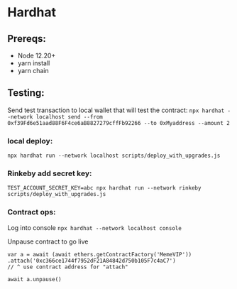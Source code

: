 # Hardhat

## Prereqs:
- Node 12.20+
- yarn install
- yarn chain

## Testing:
Send test transaction to local wallet that will test the contract:
`npx hardhat --network localhost send --from 0xf39Fd6e51aad88F6F4ce6aB8827279cffFb92266 --to 0xMyaddress --amount 2`

### local deploy:
`npx hardhat run --network localhost scripts/deploy_with_upgrades.js`

### Rinkeby add secret key: 
`TEST_ACCOUNT_SECRET_KEY=abc npx hardhat run --network rinkeby scripts/deploy_with_upgrades.js`

### Contract ops:
Log into console
`npx hardhat --network localhost console`

Unpause contract to go live
```
var a = await (await ethers.getContractFactory('MemeVIP'))
.attach('0xc366ce1744f7952dF21A84842d750b105F7c4aC7')
// ^ use contract address for "attach"

await a.unpause()
```


